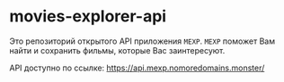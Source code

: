 # movies-explorer-api
Это репозиторий открытого API приложения `MEXP`. 
`MEXP` поможет Вам найти и сохранить фильмы, которые Вас заинтересуют.

API доступно по ссылке: https://api.mexp.nomoredomains.monster/
